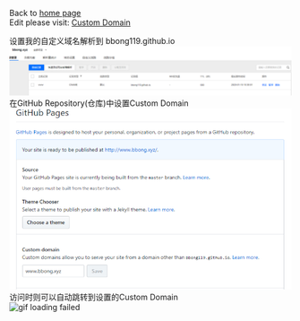  Back to [home page](README.md)  
 Edit please visit: [Custom Domain](https://github.com/BBong119/bbong119.github.io/blob/master/customDomain.md)
 
  
  设置我的自定义域名解析到 bbong119.github.io  
  ![image loading failed](settingDNS.PNG)  
  在GitHub Repository(仓库)中设置Custom Domain  
  ![image loading failed](settingCustomDomain.png)  
  访问时则可以自动跳转到设置的Custom Domain  
  ![gif loading failed](CustomDomain.gif)  

